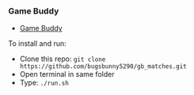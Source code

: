 ### Game Buddy
<!-- @import "[TOC]" {cmd="toc" depthFrom=1 depthTo=6 orderedList=false} -->

<!-- code_chunk_output -->

- [Game Buddy](#game-buddy)

<!-- /code_chunk_output -->
To install and run:

+ Clone this repo: `git clone https://github.com/bugsbunny5290/gb_matches.git`
+ Open terminal in same folder
+ Type: `./run.sh`


